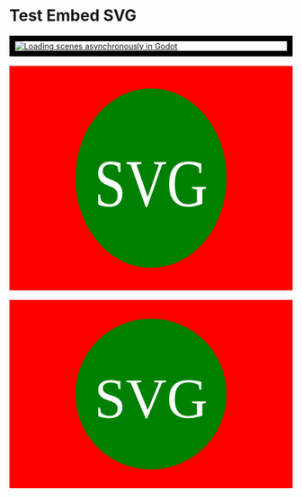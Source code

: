 # Test Embed SVG



<div style="border:10px solid black;">
	<a href="https://youtu.be/PFCWlwdfK_k">
		<img src="https://img.youtube.com/vi/PFCWlwdfK_k/0.jpg" alt="Loading scenes asynchronously in Godot">
	</a>
</div>

<div align="center">
	<br>
	<a href="https://raw.githubusercontent.com/workhorsy/test_svg_embed/master/play_video.svg">
		<img src="play_video.svg" width="800" height="400" alt="Play Video">
	</a>
	<br>
</div>

![groups](https://github.com/workhorsy/test_svg_embed/blob/master/play_video.svg)
